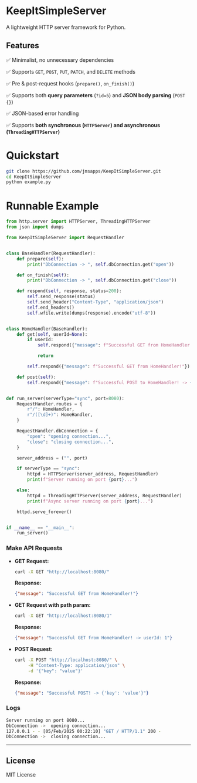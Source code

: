 # KeepItSimpleServer

A lightweight HTTP server framework for Python.

## Features
✅ Minimalist, no unnecessary dependencies

✅ Supports `GET`, `POST`, `PUT`, `PATCH`, and `DELETE` methods

✅ Pre & post-request hooks (`prepare()`, `on_finish()`)

✅ Supports both **query parameters** (`?id=5`) and **JSON body parsing** (`POST {}`)

✅ JSON-based error handling

✅ Supports **both synchronous (`HTTPServer`) and asynchronous (`ThreadingHTTPServer`)**

# Quickstart
```bash
git clone https://github.com/jmsapps/KeepItSimpleServer.git
cd KeepItSimpleServer
python example.py
```

# Runnable Example
```python
from http.server import HTTPServer, ThreadingHTTPServer
from json import dumps

from KeepItSimpleServer import RequestHandler


class BaseHandler(RequestHandler):
    def prepare(self):
        print("DbConnection -> ", self.dbConnection.get("open"))

    def on_finish(self):
        print("DbConnection -> ", self.dbConnection.get("close"))

    def respond(self, response, status=200):
        self.send_response(status)
        self.send_header("Content-Type", "application/json")
        self.end_headers()
        self.wfile.write(dumps(response).encode("utf-8"))


class HomeHandler(BaseHandler):
	def get(self, userId=None):
		if userId:
			self.respond({"message": f"Successful GET from HomeHandler! -> userId: {userId}"})

			return

		self.respond({"message": f"Successful GET from HomeHandler!"})

    def post(self):
        self.respond({"message": f"Successful POST to HomeHandler! -> {self.params}"}, 201)


def run_server(serverType="sync", port=8080):
	RequestHandler.routes = {
		r"/": HomeHandler,
		r"/([\d]+)": HomeHandler,
	}

	RequestHandler.dbConnection = {
		"open": "opening connection...",
		"close": "closing connection...",
	}

	server_address = ("", port)

	if serverType == "sync":
		httpd = HTTPServer(server_address, RequestHandler)
		print(f"Server running on port {port}...")

	else:
		httpd = ThreadingHTTPServer(server_address, RequestHandler)
		print(f"Async server running on port {port}...")

	httpd.serve_forever()


if __name__ == "__main__":
    run_server()
```

### Make API Requests
- **GET Request:**
  ```bash
  curl -X GET "http://localhost:8080/"
  ```
  **Response:**
  ```json
  {"message": "Successful GET from HomeHandler!"}
  ```

- **GET Request with path param:**
  ```bash
  curl -X GET "http://localhost:8080/1"
  ```
  **Response:**
  ```json
  {"message": "Successful GET from HomeHandler! -> userId: 1"}
  ```

- **POST Request:**
  ```bash
  curl -X POST "http://localhost:8080/" \
       -H "Content-Type: application/json" \
       -d '{"key": "value"}'
  ```
  **Response:**
  ```json
  {"message": "Successful POST! -> {'key': 'value'}"}
  ```

### Logs
```bash
Server running on port 8080...
DbConnection ->  opening connection...
127.0.0.1 - - [05/Feb/2025 00:22:10] "GET / HTTP/1.1" 200 -
DbConnection ->  closing connection...
```
---

## License
MIT License
